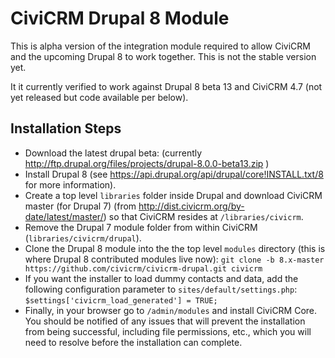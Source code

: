 CiviCRM Drupal 8 Module
=======================

This is alpha version of the integration module required to allow CiviCRM and the upcoming Drupal 8 to work together. This is not the stable version yet.

It it currently verified to work against Drupal 8 beta 13 and CiviCRM 4.7 (not yet released but code available per below).

Installation Steps
------------------

- Download the latest drupal beta: (currently http://ftp.drupal.org/files/projects/drupal-8.0.0-beta13.zip )
- Install Drupal 8 (see https://api.drupal.org/api/drupal/core!INSTALL.txt/8 for more information).
- Create a top level `libraries` folder inside Drupal and download CiviCRM master (for Drupal 7) (from http://dist.civicrm.org/by-date/latest/master/) so that CiviCRM resides at `/libraries/civicrm`.
- Remove the Drupal 7 module folder from within CiviCRM (`libraries/civicrm/drupal`).
- Clone the Drupal 8 module into the the top level `modules` directory (this is where Drupal 8 contributed modules live now): `git clone -b 8.x-master https://github.com/civicrm/civicrm-drupal.git civicrm`
- If you want the installer to load dummy contacts and data, add the following configuration parameter to `sites/default/settings.php`: `$settings['civicrm_load_generated'] = TRUE;`
- Finally, in your browser go to `/admin/modules` and install CiviCRM Core. You should be notified of any issues that will prevent the installation from being successful, including file permissions, etc., which you will need to resolve before the installation can complete.
